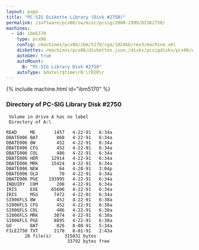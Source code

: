 ```yaml
---
layout: page
title: "PC-SIG Diskette Library (Disk #2750)"
permalink: /software/pcx86/sw/misc/pcsig/2000-2999/DISK2750/
machines:
  - id: ibm5170
    type: pcx86
    config: /machines/pcx86/ibm/5170/cga/1024kb/rev3/machine.xml
    diskettes: /machines/pcx86/diskettes.json,/disks/pcsigdisks/pcx86/diskettes.json
    autoGen: true
    autoMount:
      B: "PC-SIG Library Disk #2750"
    autoType: $date\r$time\rB:\rDIR\r
---
```


{% include machine.html id="ibm5170" %}

### Directory of PC-SIG Library Disk #2750

     Volume in drive A has no label
     Directory of A:\

    READ     ME       1457   4-22-91   6:34a
    DBATE006 BAT       868   4-22-91   6:34a
    DBATE006 BW        452   4-22-91   6:34a
    DBATE006 CFG       452   4-22-91   6:34a
    DBATE006 COL       486   4-22-91   6:34a
    DBATE006 HDR     12914   4-22-91   6:34a
    DBATE006 MRK     15424   4-22-91   6:34a
    DBATE006 NEW        64   4-28-91   3:04p
    DBATE006 OLD        70   4-22-91   6:34a
    DBATE006 PGE    193995   4-22-91   6:34a
    INQUIRY  COM       208   4-22-91   6:34a
    IRIS     EXE     65606   4-22-91   6:34a
    IRIS     MSG      7472   4-22-91   6:34a
    SI006FLS BW        452   4-22-91   6:38a
    SI006FLS CFG       452   4-22-91   6:38a
    SI006FLS COL       486   4-22-91   6:38a
    SI006FLS MRK      3074   4-22-91   6:38a
    SI006FLS PGE      8895   4-22-91   6:38a
    GO       BAT       826   8-08-91   5:34a
    FILE2750 TXT      2178   8-01-91   2:43a
           20 file(s)     315831 bytes
                           33792 bytes free
